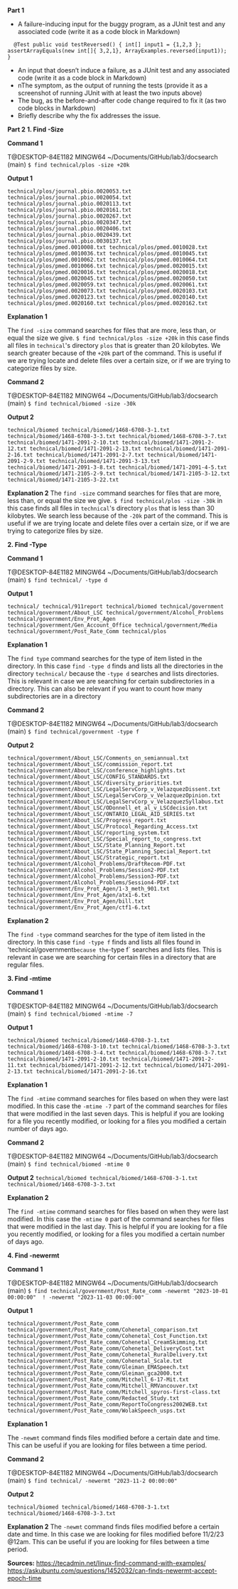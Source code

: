 __Part 1__
- A failure-inducing input for the buggy program, as a JUnit test and any associated code (write it as a code block in Markdown)

`  @Test
  public void testReversed() {
    int[] input1 = {1,2,3 };
    assertArrayEquals(new int[]{ 3,2,1}, ArrayExamples.reversed(input1));
  }`


- An input that doesn’t induce a failure, as a JUnit test and any associated code (write it as a code block in Markdown)
- nThe symptom, as the output of running the tests (provide it as a screenshot of running JUnit with at least the two inputs above)
- The bug, as the before-and-after code change required to fix it (as two code blocks in Markdown)
- Briefly describe why the fix addresses the issue.


__Part 2__
__1. Find -Size__

__Command 1__

T@DESKTOP-84E1182 MINGW64 ~/Documents/GitHub/lab3/docsearch (main) `$ find technical/plos -size +20k`

__Output 1__

`technical/plos/journal.pbio.0020053.txt
technical/plos/journal.pbio.0020054.txt
technical/plos/journal.pbio.0020113.txt
technical/plos/journal.pbio.0020161.txt
technical/plos/journal.pbio.0020267.txt
technical/plos/journal.pbio.0020347.txt
technical/plos/journal.pbio.0020406.txt
technical/plos/journal.pbio.0020439.txt
technical/plos/journal.pbio.0030137.txt
technical/plos/pmed.0010008.txt
technical/plos/pmed.0010028.txt
technical/plos/pmed.0010036.txt
technical/plos/pmed.0010045.txt
technical/plos/pmed.0010062.txt
technical/plos/pmed.0010064.txt
technical/plos/pmed.0010066.txt
technical/plos/pmed.0020015.txt
technical/plos/pmed.0020016.txt
technical/plos/pmed.0020018.txt
technical/plos/pmed.0020045.txt
technical/plos/pmed.0020050.txt
technical/plos/pmed.0020059.txt
technical/plos/pmed.0020061.txt
technical/plos/pmed.0020073.txt
technical/plos/pmed.0020103.txt
technical/plos/pmed.0020123.txt
technical/plos/pmed.0020140.txt
technical/plos/pmed.0020160.txt
technical/plos/pmed.0020162.txt`

__Explanation 1__

The `find -size` command searches for files that are more, less than, or equal the size we give. `$ find technical/plos -size +20k` in this case finds all files in `technical`'s directory `plos` that is greater than 20 kilobytes. We search greater because of the `+20k` part of the command. This is useful if we are trying locate and delete files over a certain size, or if we are trying to categorize files by size. 

__Command 2__

T@DESKTOP-84E1182 MINGW64 ~/Documents/GitHub/lab3/docsearch (main) `$ find technical/biomed -size -30k`

__Output 2__

`technical/biomed
technical/biomed/1468-6708-3-1.txt
technical/biomed/1468-6708-3-3.txt
technical/biomed/1468-6708-3-7.txt
technical/biomed/1471-2091-2-10.txt
technical/biomed/1471-2091-2-12.txt
technical/biomed/1471-2091-2-13.txt
technical/biomed/1471-2091-2-16.txt
technical/biomed/1471-2091-2-7.txt
technical/biomed/1471-2091-2-9.txt
technical/biomed/1471-2091-3-13.txt
technical/biomed/1471-2091-3-8.txt
technical/biomed/1471-2091-4-5.txt
technical/biomed/1471-2105-2-9.txt
technical/biomed/1471-2105-3-12.txt
technical/biomed/1471-2105-3-22.txt`

__Explanation 2__
The `find -size` command searches for files that are more, less than, or equal the size we give. `$ find technical/plos -size -30k` in this case finds all files in `technical`'s directory `plos` that is less than 30 kilobytes. We search less because of the `-20k` part of the command. This is useful if we are trying locate and delete files over a certain size, or if we are trying to categorize files by size. 

__2. Find -Type__

__Command 1__

T@DESKTOP-84E1182 MINGW64 ~/Documents/GitHub/lab3/docsearch (main)
`$ find technical/ -type d`

__Output 1__

`technical/
technical/911report
technical/biomed
technical/government
technical/government/About_LSC
technical/government/Alcohol_Problems
technical/government/Env_Prot_Agen
technical/government/Gen_Account_Office
technical/government/Media
technical/government/Post_Rate_Comm
technical/plos`

__Explanation 1__

The `find type` command searches for the type of item listed in the directory. In this case `find -type d` finds and lists all the directories in the directory `technical/` because the `-type d` searches and lists directories. This is relevant in case we are searching for certain subdirectories in a directory. This can also be relevant if you want to count how many subdirectories are in a directory

__Command 2__

T@DESKTOP-84E1182 MINGW64 ~/Documents/GitHub/lab3/docsearch (main)
`$ find technical/government -type f`

__Output 2__

`technical/government/About_LSC/Comments_on_semiannual.txt
technical/government/About_LSC/commission_report.txt
technical/government/About_LSC/conference_highlights.txt
technical/government/About_LSC/CONFIG_STANDARDS.txt
technical/government/About_LSC/diversity_priorities.txt
technical/government/About_LSC/LegalServCorp_v_VelazquezDissent.txt
technical/government/About_LSC/LegalServCorp_v_VelazquezOpinion.txt
technical/government/About_LSC/LegalServCorp_v_VelazquezSyllabus.txt
technical/government/About_LSC/ODonnell_et_al_v_LSCdecision.txt
technical/government/About_LSC/ONTARIO_LEGAL_AID_SERIES.txt
technical/government/About_LSC/Progress_report.txt
technical/government/About_LSC/Protocol_Regarding_Access.txt
technical/government/About_LSC/reporting_system.txt
technical/government/About_LSC/Special_report_to_congress.txt
technical/government/About_LSC/State_Planning_Report.txt
technical/government/About_LSC/State_Planning_Special_Report.txt
technical/government/About_LSC/Strategic_report.txt
technical/government/Alcohol_Problems/DraftRecom-PDF.txt
technical/government/Alcohol_Problems/Session2-PDF.txt
technical/government/Alcohol_Problems/Session3-PDF.txt
technical/government/Alcohol_Problems/Session4-PDF.txt
technical/government/Env_Prot_Agen/1-3_meth_901.txt
technical/government/Env_Prot_Agen/atx1-6.txt
technical/government/Env_Prot_Agen/bill.txt
technical/government/Env_Prot_Agen/ctf1-6.txt`

__Explanation 2__

The `find -type` command searches for the type of item listed in the directory. In this case `find -type f` finds and lists all files found in 'technical/government` because the `-type f` searches and lists files. This is relevant in case we are searching for certain files in a directory that are regular files. 

__3. Find -mtime__

__Command 1__

T@DESKTOP-84E1182 MINGW64 ~/Documents/GitHub/lab3/docsearch (main)
`$ find technical/biomed -mtime -7`

__Output 1__

`technical/biomed
technical/biomed/1468-6708-3-1.txt
technical/biomed/1468-6708-3-10.txt
technical/biomed/1468-6708-3-3.txt
technical/biomed/1468-6708-3-4.txt
technical/biomed/1468-6708-3-7.txt
technical/biomed/1471-2091-2-10.txt
technical/biomed/1471-2091-2-11.txt
technical/biomed/1471-2091-2-12.txt
technical/biomed/1471-2091-2-13.txt
technical/biomed/1471-2091-2-16.txt`

__Explanation 1__

The `find -mtime` command searches for files based on when they were last modified. In this case the `-mtime -7` part of the command searches for files that were modified in the last seven days. This is helpful if you are looking for a file you recently modified, or looking for a files you modified a certain number of days ago. 

__Command 2__

T@DESKTOP-84E1182 MINGW64 ~/Documents/GitHub/lab3/docsearch (main)
`$ find technical/biomed -mtime 0`

__Output 2__
`technical/biomed
technical/biomed/1468-6708-3-1.txt
technical/biomed/1468-6708-3-3.txt`

__Explanation 2__

The `find -mtime` command searches for files based on when they were last modified. In this case the `-mtime 0` part of the command searches for files that were modified in the last  day. This is helpful if you are looking for a file you recently modified, or looking for a files you modified a certain number of days ago. 

__4. Find -newermt__

__Command 1__

T@DESKTOP-84E1182 MINGW64 ~/Documents/GitHub/lab3/docsearch (main)
`$ find technical/government/Post_Rate_comm -newermt "2023-10-01 00:00:00"  ! -newermt "2023-11-03 00:00:00"`

__Output 1__

`technical/government/Post_Rate_comm
technical/government/Post_Rate_comm/Cohenetal_comparison.txt
technical/government/Post_Rate_comm/Cohenetal_Cost_Function.txt
technical/government/Post_Rate_comm/Cohenetal_CreamSkimming.txt
technical/government/Post_Rate_comm/Cohenetal_DeliveryCost.txt
technical/government/Post_Rate_comm/Cohenetal_RuralDelivery.txt
technical/government/Post_Rate_comm/Cohenetal_Scale.txt
technical/government/Post_Rate_comm/Gleiman_EMASpeech.txt
technical/government/Post_Rate_comm/Gleiman_gca2000.txt
technical/government/Post_Rate_comm/Mitchell_6-17-Mit.txt
technical/government/Post_Rate_comm/Mitchell_RMVancouver.txt
technical/government/Post_Rate_comm/Mitchell_spyros-first-class.txt
technical/government/Post_Rate_comm/Redacted_Study.txt
technical/government/Post_Rate_comm/ReportToCongress2002WEB.txt
technical/government/Post_Rate_comm/WolakSpeech_usps.txt`

__Explanation 1__

The `-newmt` command finds files modified before a certain date and time. This can be useful if you are looking for files between a time period. 

__Command 2__

T@DESKTOP-84E1182 MINGW64 ~/Documents/GitHub/lab3/docsearch (main)
`$ find technical/ -newermt "2023-11-2 00:00:00"`

__Output 2__

`technical/biomed
technical/biomed/1468-6708-3-1.txt
technical/biomed/1468-6708-3-3.txt`

__Explanation 2__
The `-newmt` command finds files modified before a certain date and time. In this case we are looking for files modified before 11/2/23 @12am. This can be useful if you are looking for files between a time period. 

__Sources:__
https://tecadmin.net/linux-find-command-with-examples/ 
https://askubuntu.com/questions/1452032/can-finds-newermt-accept-epoch-time 

